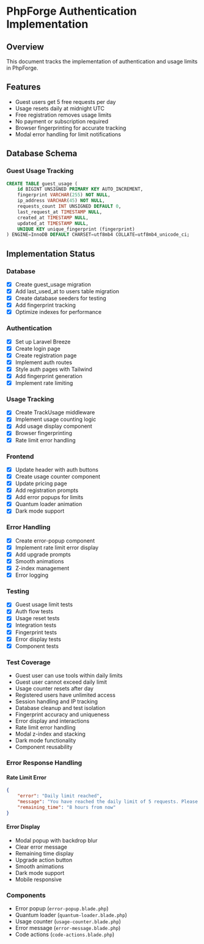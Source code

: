 # PhpForge Authentication Implementation

## Overview
This document tracks the implementation of authentication and usage limits in PhpForge.

## Features
- Guest users get 5 free requests per day
- Usage resets daily at midnight UTC
- Free registration removes usage limits
- No payment or subscription required
- Browser fingerprinting for accurate tracking
- Modal error handling for limit notifications

## Database Schema

### Guest Usage Tracking
```sql
CREATE TABLE guest_usage (
    id BIGINT UNSIGNED PRIMARY KEY AUTO_INCREMENT,
    fingerprint VARCHAR(255) NOT NULL,
    ip_address VARCHAR(45) NOT NULL,
    requests_count INT UNSIGNED DEFAULT 0,
    last_request_at TIMESTAMP NULL,
    created_at TIMESTAMP NULL,
    updated_at TIMESTAMP NULL,
    UNIQUE KEY unique_fingerprint (fingerprint)
) ENGINE=InnoDB DEFAULT CHARSET=utf8mb4 COLLATE=utf8mb4_unicode_ci;
```

## Implementation Status

### Database
- [x] Create guest_usage migration
- [x] Add last_used_at to users table migration
- [x] Create database seeders for testing
- [x] Add fingerprint tracking
- [x] Optimize indexes for performance

### Authentication
- [x] Set up Laravel Breeze
- [x] Create login page
- [x] Create registration page
- [x] Implement auth routes
- [x] Style auth pages with Tailwind
- [x] Add fingerprint generation
- [x] Implement rate limiting

### Usage Tracking
- [x] Create TrackUsage middleware
- [x] Implement usage counting logic
- [x] Add usage display component
- [x] Browser fingerprinting
- [x] Rate limit error handling

### Frontend
- [x] Update header with auth buttons
- [x] Create usage counter component
- [x] Update pricing page
- [x] Add registration prompts
- [x] Add error popups for limits
- [x] Quantum loader animation
- [x] Dark mode support

### Error Handling
- [x] Create error-popup component
- [x] Implement rate limit error display
- [x] Add upgrade prompts
- [x] Smooth animations
- [x] Z-index management
- [x] Error logging

### Testing
- [x] Guest usage limit tests
- [x] Auth flow tests
- [x] Usage reset tests
- [x] Integration tests
- [x] Fingerprint tests
- [x] Error display tests
- [x] Component tests

### Test Coverage
- Guest user can use tools within daily limits
- Guest user cannot exceed daily limit
- Usage counter resets after day
- Registered users have unlimited access
- Session handling and IP tracking
- Database cleanup and test isolation
- Fingerprint accuracy and uniqueness
- Error display and interactions
- Rate limit error handling
- Modal z-index and stacking
- Dark mode functionality
- Component reusability

### Error Response Handling

#### Rate Limit Error
```json
{
    "error": "Daily limit reached",
    "message": "You have reached the daily limit of 5 requests. Please register for unlimited access.",
    "remaining_time": "8 hours from now"
}
```

#### Error Display
- Modal popup with backdrop blur
- Clear error message
- Remaining time display
- Upgrade action button
- Smooth animations
- Dark mode support
- Mobile responsive

### Components
- Error popup (`error-popup.blade.php`)
- Quantum loader (`quantum-loader.blade.php`)
- Usage counter (`usage-counter.blade.php`)
- Error message (`error-message.blade.php`)
- Code actions (`code-actions.blade.php`)

